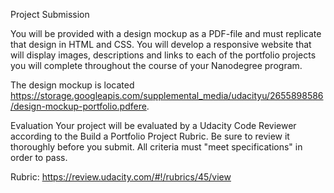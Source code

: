 Project Submission

You will be provided with a design mockup as a PDF-file and must replicate that design in HTML and CSS. You will develop a responsive website that will display images, descriptions and links to each of the portfolio projects you will complete throughout the course of your Nanodegree program.

The design mockup is located https://storage.googleapis.com/supplemental_media/udacityu/2655898586/design-mockup-portfolio.pdfere.

Evaluation
Your project will be evaluated by a Udacity Code Reviewer according to the Build a Portfolio Project Rubric. Be sure to review it thoroughly before you submit. All criteria must "meet specifications" in order to pass.

Rubric: https://review.udacity.com/#!/rubrics/45/view